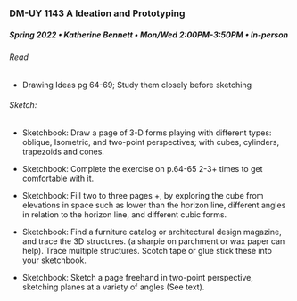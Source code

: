 ### DM-UY 1143 A Ideation and Prototyping
##### Spring 2022 • Katherine Bennett • Mon/Wed 2:00PM-3:50PM • In-person

###### Read 

* Drawing Ideas pg 64-69; Study them closely before sketching

###### Sketch:

- Sketchbook: Draw a page of 3-D forms playing with different types: oblique, Isometric, and two-point perspectives; with cubes, cylinders, trapezoids and cones.

- Sketchbook: Complete the exercise on p.64-65 2-3+ times to get comfortable with it.

- Sketchbook: Fill two to three pages +, by exploring the cube from elevations in space such as lower than the horizon line, different angles in relation to the horizon line, and different cubic forms.

- Sketchbook: Find a furniture catalog or architectural design magazine, and trace the 3D structures. (a sharpie on parchment or wax paper can help). Trace multiple structures. Scotch tape or glue stick these into your sketchbook. 

- Sketchbook: Sketch a page freehand in two-point perspective, sketching planes at a variety of angles (See text).